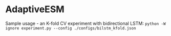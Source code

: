 # AdaptiveESM

Sample usage - an K-fold CV experiment with bidirectional LSTM:
`python -W ignore experiment.py --config ./configs/bilstm_kfold.json`
